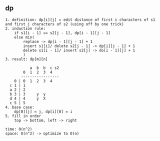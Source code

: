 ## dp

    1. definition: dp[i][j] = edit distance of first i characters of s1 and first j characters of s2 (using off by one trick)
    2. induction rule:
        if s1[i - 1] == s2[j - 1], dp[i - 1][j - 1]
        else min(
            replace -> dp[i - 1][j - 1] + 1
            insert s1[i]/ delete s2[j - 1] -> dp[i][j - 1] + 1
            delete s1[i - 1]/ insert s2[j] -> do[i - 1][j] + 1
            )
    3. result: dp[m][n]

               a  b  b  c s2
            0  1  2  3  4 
           -----------------
        0 | 0  1  2  3  4
      c 1 | 1
      a 2 | 2
      b 3 | 3     y  y
      d 4 | 4     y  X
      c 5 | 5
    4. base case:
        dp[0][j] = j, dp[i][0] = i
    5. fill in order
        top -> bottom, left -> right
    
    time: O(n^2)
    space: O(n^2) -> optimize to O(n)
